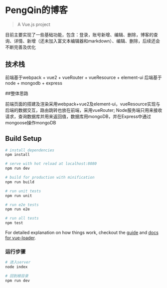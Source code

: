 # PengQin的博客

> A Vue.js project

目前主要实现了一些基础功能，包含：登录，账号新增、编辑、删除，博客的查询、详情、新增（还未加入富文本编辑器和markdown）、编辑、删除，后续还会不断完善及优化

## 技术栈

前端基于webpack + vue2 + vueRouter + vueResource + element-ui
后端基于node + mongodb + express


##整体思路

前端页面的搭建及渲染采用webpack+vue2及element-ui，vueResource实现与后端的数据交互，路由跳转也放在前端，采用vueRouter; Node服务端只用来接收请求，查询数据库并用来返回值，数据库用mongoDB，并在Express中通过mongoose操作mongoDB

## Build Setup

``` bash
# install dependencies
npm install

# serve with hot reload at localhost:8080
npm run dev

# build for production with minification
npm run build

# run unit tests
npm run unit

# run e2e tests
npm run e2e

# run all tests
npm test
```

For detailed explanation on how things work, checkout the [guide](http://vuejs-templates.github.io/webpack/) and [docs for vue-loader](http://vuejs.github.io/vue-loader).



### 运行步骤

```bash
# 进入server
node index

# 回到根目录
npm run dev
```

